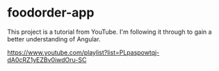 # foodorder-app

This project is a tutorial from YouTube. I'm following it through to gain a better understanding of Angular.

https://www.youtube.com/playlist?list=PLpaspowtqj-dA0cRZ1yEZBv0iwdOru-SC
